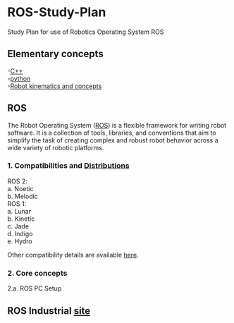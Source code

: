 # ROS-Study-Plan
Study Plan for use of Robotics Operating System ROS

## Elementary concepts 
-[C++](https://www.micc.unifi.it/bertini/download/programmazione/TICPP-2nd-ed-Vol-one-printed.pdf)<br/>
-[python](https://www.youtube.com/playlist?list=PLjgj6kdf_snaw8QnlhK5f3DzFDFKDU5f4)<br/>
-[Robot kinematics and concepts](https://www.youtube.com/playlist?list=PLggLP4f-rq02vX0OQQ5vrCxbJrzamYDfx)<br/>
## ROS
The Robot Operating System ([ROS](https://www.ros.org/)) is a flexible framework for writing robot software. It is a collection of tools, libraries, and conventions that aim to simplify the task of creating complex and robust robot behavior across a wide variety of robotic platforms. <br/>
### 1. Compatibilities and [Distributions](http://wiki.ros.org/Distributions)
ROS 2:<br/>
a. Noetic <br/>
b. Melodic <br/>
ROS 1: <br/>
a. Lunar <br/>
b. Kinetic <br/>
c. Jade <br/>
d. Indigo <br/>
e. Hydro <br/>

Other compatibility details are available [here](https://www.ros.org/reps/rep-0003.html). <br/>
### 2. Core concepts
2.a. ROS PC Setup <br/>



## ROS Industrial [site](https://industrial-training-master.readthedocs.io/en/melodic/)


